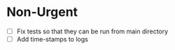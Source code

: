 
# Non-Urgent
- [ ] Fix tests so that they can be run from main directory
- [ ] Add time-stamps to logs